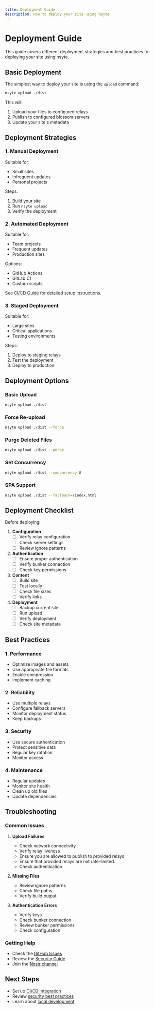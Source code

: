 ```yaml
---
title: Deployment Guide
description: How to deploy your site using nsyte
---
```


# Deployment Guide

This guide covers different deployment strategies and best practices for deploying your site using
nsyte.

## Basic Deployment

The simplest way to deploy your site is using the `upload` command:

```bash
nsyte upload ./dist
```

This will:

1. Upload your files to configured relays
2. Publish to configured blossom servers
3. Update your site's metadata

## Deployment Strategies

### 1. Manual Deployment

Suitable for:

- Small sites
- Infrequent updates
- Personal projects

Steps:

1. Build your site
2. Run `nsyte upload`
3. Verify the deployment

### 2. Automated Deployment

Suitable for:

- Team projects
- Frequent updates
- Production sites

Options:

- GitHub Actions
- GitLab CI
- Custom scripts

See [CI/CD Guide](./ci-cd.md) for detailed setup instructions.

### 3. Staged Deployment

Suitable for:

- Large sites
- Critical applications
- Testing environments

Steps:

1. Deploy to staging relays
2. Test the deployment
3. Deploy to production

## Deployment Options

### Basic Upload

```bash
nsyte upload ./dist
```

### Force Re-upload

```bash
nsyte upload ./dist --force
```

### Purge Deleted Files

```bash
nsyte upload ./dist --purge
```

### Set Concurrency

```bash
nsyte upload ./dist --concurrency 8
```

### SPA Support

```bash
nsyte upload ./dist --fallback=/index.html
```

## Deployment Checklist

Before deploying:

1. **Configuration**
   - [ ] Verify relay configuration
   - [ ] Check server settings
   - [ ] Review ignore patterns

2. **Authentication**
   - [ ] Ensure proper authentication
   - [ ] Verify bunker connection
   - [ ] Check key permissions

3. **Content**
   - [ ] Build site
   - [ ] Test locally
   - [ ] Check file sizes
   - [ ] Verify links

4. **Deployment**
   - [ ] Backup current site
   - [ ] Run upload
   - [ ] Verify deployment
   - [ ] Check site metadata

## Best Practices

### 1. Performance

- Optimize images and assets
- Use appropriate file formats
- Enable compression
- Implement caching

### 2. Reliability

- Use multiple relays
- Configure fallback servers
- Monitor deployment status
- Keep backups

### 3. Security

- Use secure authentication
- Protect sensitive data
- Regular key rotation
- Monitor access

### 4. Maintenance

- Regular updates
- Monitor site health
- Clean up old files
- Update dependencies

## Troubleshooting

### Common Issues

1. **Upload Failures**
   - Check network connectivity
   - Verify relay liveness
   - Ensure you are allowed to publish to provided relays
   - Ensure that provided relays are not rate-limited.
   - Check authentication

2. **Missing Files**
   - Review ignore patterns
   - Check file paths
   - Verify build output

3. **Authentication Errors**
   - Verify keys
   - Check bunker connection
   - Review bunker permissions
   - Check configuration

### Getting Help

- Check the [GitHub Issues](https://github.com/sandwichfarm/nsyte/issues)
- Review the [Security Guide](./security.md)
- Join the [Nostr channel](https://njump.me/npub1...)

## Next Steps

- Set up [CI/CD integration](./ci-cd.md)
- Review [security best practices](./security.md)
- Learn about [local development](../usage/index.md)

